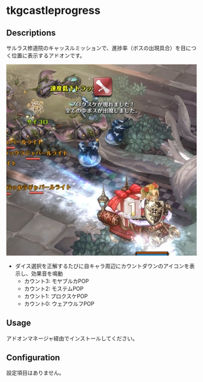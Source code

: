 # tkgcastleprogress

## Descriptions

サルラス修道院のキャッスルミッションで、進捗率（ボスの出現具合）を目につく位置に表示するアドオンです。

![tkgcastleprogressimage](./img/tkgcastleprogress_image.jpg "イメージ")

* ダイス選択を正解するたびに自キャラ周辺にカウントダウンのアイコンを表示し、効果音を鳴動
  * カウント3: モヤブルカPOP
  * カウント2: モステムPOP
  * カウント1: プロクスケPOP
  * カウント0: ウェアウルフPOP

## Usage

アドオンマネージャ経由でインストールしてください。

## Configuration

設定項目はありません。
